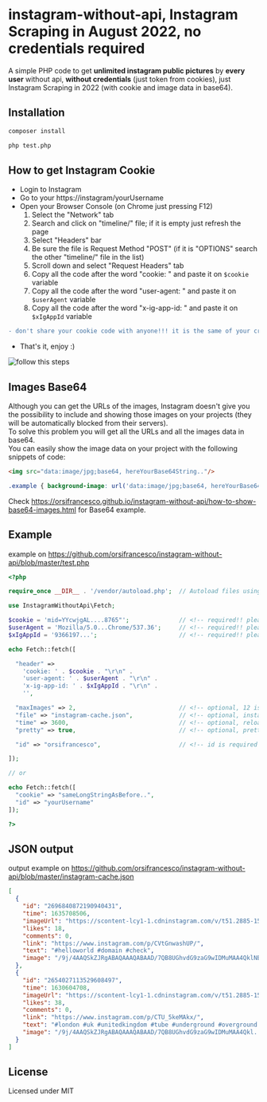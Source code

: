 # instagram-without-api, Instagram Scraping in August 2022, no credentials required

A simple PHP code to get **unlimited instagram public pictures** by **every user** without api, **without credentials** (just token from cookies), just Instagram Scraping in 2022 (with cookie and image data in base64).

## Installation

```bash
composer install

php test.php
```

## How to get Instagram Cookie

- Login to Instagram
- Go to your https://instagram/yourUsername
- Open your Browser Console (on Chrome just pressing F12)
  1. Select the "Network" tab
  2. Search and click on "timeline/" file; if it is empty just refresh the page
  3. Select "Headers" bar
  4. Be sure the file is Request Method "POST" (if it is "OPTIONS" search the other "timeline/" file in the list)
  5. Scroll down and select "Request Headers" tab
  6. Copy all the code after the word "cookie: " and paste it on `$cookie` variable
  7. Copy all the code after the word "user-agent: " and paste it on `$userAgent` variable
  8. Copy all the code after the word "x-ig-app-id: " and paste it on `$xIgAppId` variable
```diff
- don't share your cookie code with anyone!!! it is the same of your credentials
```
- That's it, enjoy :)

![follow this steps](https://user-images.githubusercontent.com/6490641/181632823-42fb2308-4c3f-421a-848a-58cefcf98915.png "follow this steps")

## Images Base64
Although you can get the URLs of the images, Instagram doesn't give you the possibility to include and showing those images on your projects (they will be automatically blocked from their servers).\
To solve this problem you will get all the URLs and all the images data in base64.\
You can easily show the image data on your project with the following snippets of code:

```html
<img src="data:image/jpg;base64, hereYourBase64String.."/>
```
```css
.example { background-image: url('data:image/jpg;base64, hereYourBase64String..'); }
```

Check https://orsifrancesco.github.io/instagram-without-api/how-to-show-base64-images.html for Base64 example.

## Example
example on https://github.com/orsifrancesco/instagram-without-api/blob/master/test.php

```php
<?php

require_once __DIR__ . '/vendor/autoload.php';  // Autoload files using Composer autoload

use InstagramWithoutApi\Fetch;

$cookie = 'mid=YYcwjgAL....8765"';              // <!-- required!! please get your cookie from your browser console (6)
$userAgent = 'Mozilla/5.0...Chrome/537.36';     // <!-- required!! please get your user-agent from your browser console (7)
$xIgAppId = '9366197...';                       // <!-- required!! please get your x-ig-app-id from your browser console (8)

echo Fetch::fetch([

  "header" =>                                   
    'cookie: ' . $cookie . "\r\n" .
    'user-agent: ' . $userAgent . "\r\n" .
    'x-ig-app-id: ' . $xIgAppId . "\r\n" .
    '',

  "maxImages" => 2,                             // <!-- optional, 12 is the max number
  "file" => "instagram-cache.json",             // <!-- optional, instagram-cache.json is by default
  "time" => 3600,                               // <!-- optional, reload contents after 3600 seconds by default
  "pretty" => true,                             // <!-- optional, prettyfy json true/false

  "id" => "orsifrancesco",                      // <!-- id is required

]);

// or

echo Fetch::fetch([
  "cookie" => "sameLongStringAsBefore..",
  "id" => "yourUsername"
]); 

?>
```

## JSON output
output example on https://github.com/orsifrancesco/instagram-without-api/blob/master/instagram-cache.json

```json
[
  {
    "id": "2696840872190940431",
    "time": 1635708506,
    "imageUrl": "https://scontent-lcy1-1.cdninstagram.com/v/t51.2885-15/e35/p1080x1080/249938862_1214260935751176_32...",
    "likes": 18,
    "comments": 0,
    "link": "https://www.instagram.com/p/CVtGnwashUP/",
    "text": "#helloworld #domain #check",
    "image": "/9j/4AAQSkZJRgABAQAAAQABAAD/7QB8UGhvdG9zaG9wIDMuMAA4QklNBAQAAAAAAGA............."
  },
  {
    "id": "2654027113529608497",
    "time": 1630604708,
    "imageUrl": "https://scontent-lcy1-1.cdninstagram.com/v/t51.2885-15/e35/p1080x1080/241221239_8640769...",
    "likes": 38,
    "comments": 0,
    "link": "https://www.instagram.com/p/CTU_5keMAkx/",
    "text": "#london #uk #unitedkingdom #tube #underground #overground #sunrise #morning #morningvibes #sky #metro #line #prospective",
    "image": "/9j/4AAQSkZJRgABAQAAAQABAAD/7QB8UGhvdG9zaG9wIDMuMAA4Qkl..........."
  }
]
```

## License

Licensed under MIT